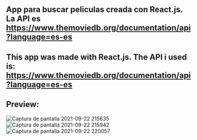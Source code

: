 App para buscar peliculas creada con React.js. La API es https://www.themoviedb.org/documentation/api?language=es-es
---------------------------------------------------------------------------------------------------------------------
This app was made with React.js. The API i used is: https://www.themoviedb.org/documentation/api?language=es-es
---------------------------------------------------------------------------------------------------------------------
Preview:
---------------------------------------------------------------------------------------------------------------------
![Captura de pantalla 2021-09-22 215635](https://user-images.githubusercontent.com/58890694/134441066-12e157f5-021c-4b1c-baae-8d0640aff6e2.png)
![Captura de pantalla 2021-09-22 215942](https://user-images.githubusercontent.com/58890694/134441078-d613f216-2998-4ad7-95c5-e6e254edd0e2.png)
![Captura de pantalla 2021-09-22 220057](https://user-images.githubusercontent.com/58890694/134441248-fc5b4945-94af-4389-be8d-584f1feb7577.png)

